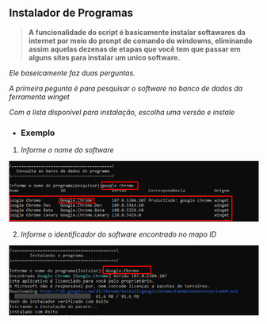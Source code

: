 ## Instalador de Programas

> **A funcionalidade do script é basicamente instalar softawares da internet por meio do pronpt de comando do windowns, eliminando assim aquelas dezenas de etapas que você tem que passar em alguns sites para instalar um unico software.**

*Ele baseicamente faz duas perguntas.*

*A primeira pegunta é para pesquisar o software no banco de dados da ferramenta winget*

*Com a lista disponivel para instalação, escolha uma versão e instale*

* ### Exemplo

1. *Informe o nome do software*

<img src = Imagens/img1.png>

2. *Informe o identificador do software encontrado no mapo ID*

<img src = Imagens/img2.png>